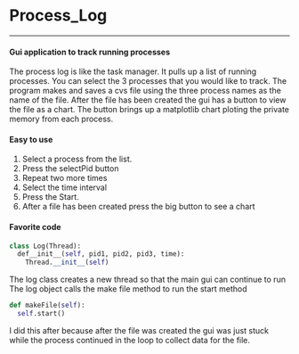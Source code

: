 # Process_Log
---
#### Gui application to track running processes
The process log is like the task manager. It pulls up a list of running processes. You can select the 3 processes that you would like to track. The program makes and saves a cvs file using the three process names as the name of the file. After the file has been created the gui has a button to view the file as a chart. The button brings up a matplotlib chart ploting the private memory from each process.

#### Easy to use
1. Select a process from the list.
2. Press the selectPid button
3. Repeat two more times
4. Select the time interval 
5. Press the Start. 
6. After a file has been created press the big button to see a chart

#### Favorite code
```python
class Log(Thread):
  def__init__(self, pid1, pid2, pid3, time):
    Thread.__init__(self)
```
The log class creates a new thread so that the main gui can continue to run
The log object calls the make file method to run the start method
```python
def makeFile(self):
  self.start()

```
I did this after because after the file was created the gui was just stuck while the process continued in the loop to collect data for the file.



